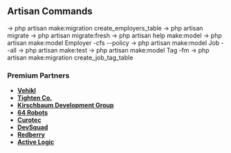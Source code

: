 
## Artisan Commands
-> php artisan make:migration create_employers_table
-> php artisan migrate
-> php artisan migrate:fresh
-> php artisan help make:model
-> php artisan make:model Employer -cfs --policy
-> php artisan make:model Job --all
-> php artisan make:test
-> php artisan make:model Tag -fm
-> php artisan make:migration create_job_tag_table
### Premium Partners

- **[Vehikl](https://vehikl.com)**
- **[Tighten Co.](https://tighten.co)**
- **[Kirschbaum Development Group](https://kirschbaumdevelopment.com)**
- **[64 Robots](https://64robots.com)**
- **[Curotec](https://www.curotec.com/services/technologies/laravel)**
- **[DevSquad](https://devsquad.com/hire-laravel-developers)**
- **[Redberry](https://redberry.international/laravel-development)**
- **[Active Logic](https://activelogic.com)**


